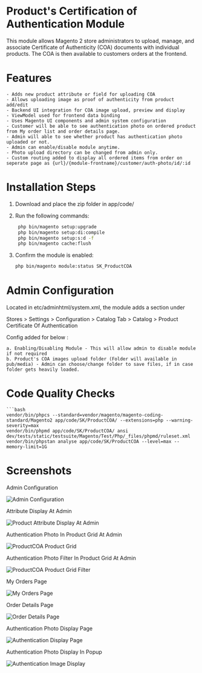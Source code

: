 # Product's Certification of Authentication Module

This module allows Magento 2 store administrators to upload, manage, and associate Certificate of Authenticity (COA) documents with individual products. The COA is then available to customers orders at the frontend.

# Features

    - Adds new product attribute or field for uploading COA
    - Allows uploading image as proof of authenticity from product add/edit
    - Backend UI integration for COA image upload, preview and display 
    - ViewModel used for frontend data binding
    - Uses Magento UI components and admin system configuration
    - Customer will be able to see authentication photo on ordered product from My order list and order details page.
    - Admin will able to see whether product has authentication photo uploaded or not.
    - Admin can enable/disable module anytime.
    - Photo upload directory can be changed from admin only.
    - Custom routing added to display all ordered items from order on seperate page as {url}/{module-frontname}/customer/auth-photo/id/:id 

# Installation Steps

1. Download and place the zip folder in app/code/
2. Run the following commands:

   ```bash
    php bin/magento setup:upgrade
    php bin/magento setup:di:compile
    php bin/magento setup:s:d -f
    php bin/magento cache:flush

3. Confirm the module is enabled:

    ```bash
    php bin/magento module:status SK_ProductCOA

# Admin Configuration

Located in etc/adminhtml/system.xml, the module adds a section under

Stores > Settings > Configuration > Catalog Tab > Catalog > Product Certificate Of Authentication

Config added for below : 

    a. Enabling/Disabling Module - This will allow admin to disable module if not required
    b. Product's COA images upload folder (Folder will available in pub/media) - Admin can choose/change folder to save files, if in case folder gets heavily loaded.

# Code Quality Checks

    ```bash
    vendor/bin/phpcs --standard=vendor/magento/magento-coding-standard/Magento2 app/code/SK/ProductCOA/ --extensions=php --warning-severity=max
    vendor/bin/phpmd app/code/SK/ProductCOA/ ansi dev/tests/static/testsuite/Magento/Test/Php/_files/phpmd/ruleset.xml 
    vendor/bin/phpstan analyse app/code/SK/ProductCOA --level=max --memory-limit=1G

# Screenshots

Admin Configuration

![Admin Configuration](<.Screenshots/ProductCOA Admin Configuration.png>)

Attribute Display At Admin

![Product Attribute Display At Admin](<.Screenshots/ProductCOA Product Attribute Display At Admin.png>)

Authentication Photo In Product Grid At Admin

![ProductCOA Product Grid](<.Screenshots/ProductCOA Product Grid.png>)

Authentication Photo Filter In Product Grid At Admin

![ProductCOA Product Grid Filter](<.Screenshots/ProductCOA Product Grid Filter.png>)

My Orders Page

![My Orders Page](<.Screenshots/ProductCOA My Orders Page.png>) 

Order Details Page

![Order Details Page](<.Screenshots/ProductCOA Order Details Page.png>) 

Authentication Photo Display Page

![Authentication Display Page](<.Screenshots/ProductCOA Authentication Display Page.png>) 

Authentication Photo Display In Popup

![Authentication Image Display](<.Screenshots/ProductCOA Authentication Image Display.png>)